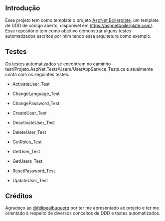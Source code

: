 ## Introdução

Esse projeto tem como template o projeto <a href="https://github.com/aspnetboilerplate/aspnetboilerplate" target="_blank">AspNet Boilerplate</a>, um template de DDD de código aberto, disponível em https://aspnetboilerplate.com/. Esse repositório tem como objetivo demonstrar alguns testes automatizados escritos por mim tendo essa arquitetura como exemplo.



## Testes

Os testes automatizados se encontram no caminho test/Projeto.AspNet.Tests/Users/UserAppService_Tests.cs e atualmente conta com os seguintes testes:

* ActivateUser_Test

* ChangeLanguage_Test

* ChangePassword_Test

* CreateUser_Test

* DeactivateUser_Test

* DeleteUser_Test

* GetRoles_Test

* GetUser_Test

* GetUsers_Test

* ResetPassword_Test

* UpdateUser_Test

  

## Créditos

Agradeço ao <a href="https://github.com/felipealbuquerq" target="_blank">@felipealbuquerq</a> por ter me apresentado ao projeto e ter me orientado à respeito de diversos conceitos de DDD e testes automatizados.
